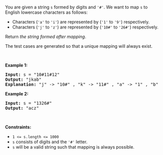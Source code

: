 <p>You are given a string <code>s</code> formed by digits and <code>&#39;#&#39;</code>. We want to map <code>s</code> to English lowercase characters as follows:</p>

<ul>
	<li>Characters (<code>&#39;a&#39;</code> to <code>&#39;i&#39;</code>) are represented by (<code>&#39;1&#39;</code> to <code>&#39;9&#39;</code>) respectively.</li>
	<li>Characters (<code>&#39;j&#39;</code> to <code>&#39;z&#39;</code>) are represented by (<code>&#39;10#&#39;</code> to <code>&#39;26#&#39;</code>) respectively.</li>
</ul>

<p>Return <em>the string formed after mapping</em>.</p>

<p>The test cases are generated so that a unique mapping will always exist.</p>

<p>&nbsp;</p>
<p><strong class="example">Example 1:</strong></p>

<pre>
<strong>Input:</strong> s = &quot;10#11#12&quot;
<strong>Output:</strong> &quot;jkab&quot;
<strong>Explanation:</strong> &quot;j&quot; -&gt; &quot;10#&quot; , &quot;k&quot; -&gt; &quot;11#&quot; , &quot;a&quot; -&gt; &quot;1&quot; , &quot;b&quot; -&gt; &quot;2&quot;.
</pre>

<p><strong class="example">Example 2:</strong></p>

<pre>
<strong>Input:</strong> s = &quot;1326#&quot;
<strong>Output:</strong> &quot;acz&quot;
</pre>

<p>&nbsp;</p>
<p><strong>Constraints:</strong></p>

<ul>
	<li><code>1 &lt;= s.length &lt;= 1000</code></li>
	<li><code>s</code> consists of digits and the <code>&#39;#&#39;</code> letter.</li>
	<li><code>s</code> will be a valid string such that mapping is always possible.</li>
</ul>
